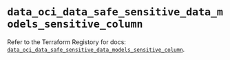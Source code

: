 # `data_oci_data_safe_sensitive_data_models_sensitive_column`

Refer to the Terraform Registory for docs: [`data_oci_data_safe_sensitive_data_models_sensitive_column`](https://registry.terraform.io/providers/oracle/oci/6.18.0/docs/data-sources/data_safe_sensitive_data_models_sensitive_column).
